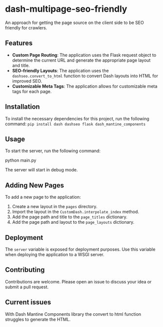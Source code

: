 # dash-multipage-seo-friendly

An approach for getting the page source on the client side to be SEO friendly for crawlers.

## Features

- **Custom Page Routing**: The application uses the Flask request object to determine the current URL and generate the appropriate page layout and title.
- **SEO-friendly Layouts**: The application uses the `dashseo.convert_to_html` function to convert Dash layouts into HTML for improved SEO.
- **Customizable Meta Tags**: The application allows for customizable meta tags for each page.

## Installation

To install the necessary dependencies for this project, run the following command:
`pip install dash dashseo flask dash_mantine_components`



## Usage

To start the server, run the following command:

python main.py


The server will start in debug mode.

## Adding New Pages

To add a new page to the application:

1. Create a new layout in the `pages` directory.
2. Import the layout in the `CustomDash.interpolate_index` method.
3. Add the page path and title to the `page_titles` dictionary.
4. Add the page path and layout to the `page_layouts` dictionary.

## Deployment

The `server` variable is exposed for deployment purposes. Use this variable when deploying the application to a WSGI server.

## Contributing

Contributions are welcome. Please open an issue to discuss your idea or submit a pull request.


## Current issues
With Dash Mantine Components library the convert to html function struggles to generate the HTML.
